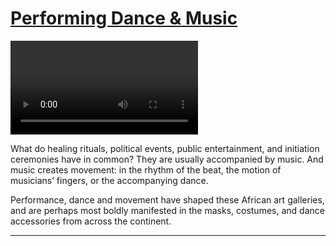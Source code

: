 # [Performing Dance & Music](http://artstories.artsmia.org/#/stories/371)

<video src='http://cdn.dx.artsmia.org/videos/AfricanGalleries_PerformingDanceAndMusic_iPad.mp4'></video>

What do healing rituals, political events, public entertainment, and initiation ceremonies have in common? They are usually accompanied by music. And music creates movement: in the rhythm of the beat, the motion of musicians’ fingers, or the accompanying dance.

Performance, dance and movement have shaped these African art galleries, and are perhaps most boldly manifested in the masks, costumes, and dance accessories from across the continent.

---

